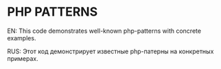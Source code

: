 # PHP PATTERNS
EN: This code demonstrates well-known php-patterns with concrete examples.

RUS: Этот код демонстрирует известные php-патерны на конкретных примерах.
